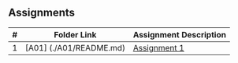 ## Assignments

|  #  | Folder Link | Assignment Description |
| :-: | ----------- | ---------------------- |
|  1  | [A01] (./A01/README.md)     | [Assignment 1](./A01/README.md)|
